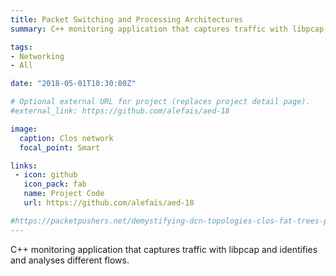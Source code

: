 ```yaml
---
title: Packet Switching and Processing Architectures
summary: C++ monitoring application that captures traffic with libpcap and identifies and analyses different flows.

tags: 
- Networking
- All

date: "2018-05-01T10:30:00Z"

# Optional external URL for project (replaces project detail page).
#external_link: https://github.com/alefais/aed-18

image:
  caption: Clos network
  focal_point: Smart

links:
 - icon: github
   icon_pack: fab
   name: Project Code
   url: https://github.com/alefais/aed-18

#https://packetpushers.net/demystifying-dcn-topologies-clos-fat-trees-part1/
---
```

C++ monitoring application that captures traffic with libpcap and identifies and analyses different flows.